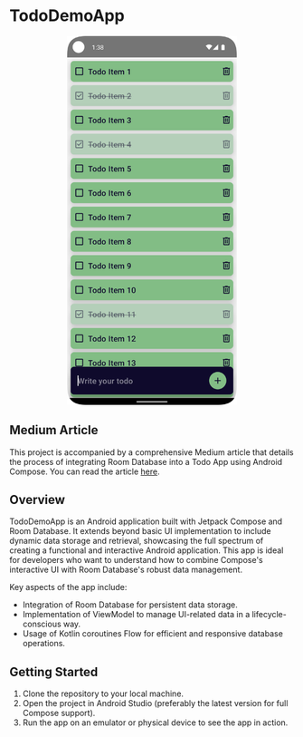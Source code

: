 # TodoDemoApp

<p align="center">
  <img src="./screenshot.png" width="300" />
</p>

## Medium Article

This project is accompanied by a comprehensive Medium article that details the process of integrating Room Database into a Todo App using Android Compose. You can read the article [here](https://medium.com/@kenruizinoue/intermediate-android-compose-todo-app-with-room-database-18fd97436c6d).

## Overview

TodoDemoApp is an Android application built with Jetpack Compose and Room Database. It extends beyond basic UI implementation to include dynamic data storage and retrieval, showcasing the full spectrum of creating a functional and interactive Android application. This app is ideal for developers who want to understand how to combine Compose's interactive UI with Room Database's robust data management.

Key aspects of the app include:

- Integration of Room Database for persistent data storage.
- Implementation of ViewModel to manage UI-related data in a lifecycle-conscious way.
- Usage of Kotlin coroutines Flow for efficient and responsive database operations.

## Getting Started

1. Clone the repository to your local machine.
2. Open the project in Android Studio (preferably the latest version for full Compose support).
3. Run the app on an emulator or physical device to see the app in action.
